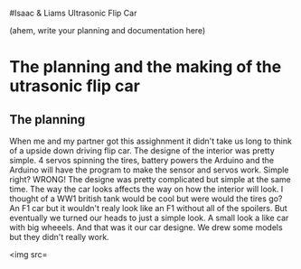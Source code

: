 #Isaac & Liams Ultrasonic Flip Car

(ahem, write your planning and documentation here)

# The planning and the making of the utrasonic flip car

## The planning
When me and my partner got this assighnment it didn't take us long to think of a upside down driving flip car. The designe of the interior was pretty simple. 4 servos spinning the tires, battery powers the Arduino and the Arduino will have the program to make the sensor and servos work. Simple right? WRONG! The designe was pretty complicated but simple at the same time. The way the car looks affects the way on how the interior will look. I thought of a WW1 british tank would be cool but were would the tires go? An F1 car but it wouldn't realy look like an F1 without all of the spoilers. But eventually we turned our heads to just a simple look. A small look a like car with big wheeels. And that was it our car designe. We drew some models but they didn't really work.

<img src=
